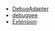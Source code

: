 * [DebugAdapter](DebugAdapter/README.md)
* [debuggee](debuggee/README.md)
* [Extension](Extension/README.md)

